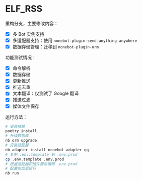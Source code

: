 # ELF_RSS

重构分支，主要修改内容：

- [x] 多 Bot 实例支持
- [x] 多适配器支持：使用 `nonebot-plugin-send-anything-anywhere`
- [x] 数据存储管理：迁移到 `nonebot-plugin-orm`

功能测试情况：

- [x] 命令解析
- [x] 数据存储
- [x] 更新推送
- [x] 推送去重
- [x] 文本翻译：仅测试了 Google 翻译
- [x] 推送过滤
- [x] 媒体文件保存

运行方法：

```bash
# 安装依赖
poetry install
# 升级数据库
nb orm upgrade
# 安装适配器
nb adapter install nonebot-adapter-qq
# 复制 .env.template 到 .env.prod
cp .env.template .env.prod
# 根据适配器和插件要求编辑 .env.prod
# 配置完成后运行
nb run
```

